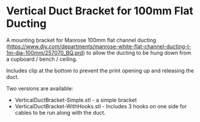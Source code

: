 # Vertical Duct Bracket for 100mm Flat Ducting

A mounting bracket for Manrose 100mm flat channel ducting (https://www.diy.com/departments/manrose-white-flat-channel-ducting-l-1m-dia-100mm/257070_BQ.prd) 
to allow the ducting to be hung down from a cupboard / bench / ceiling.

Includes clip at the bottom to prevent the print opening up and releasing the duct.

Two versions are available:

* VerticalDuctBracket-Simple.stl - a simple bracket
* VerticalDuctBracket-WithHooks.stl - Includes 3 hooks on one side for cables to be run along with the duct.